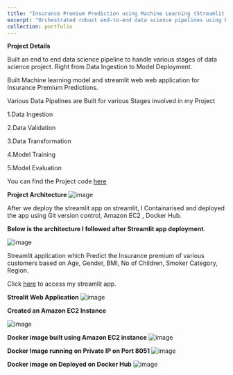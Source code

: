 ```yaml
---
title: "Insurance Premium Prediction using Machine Learning (Streamlit, Batch Predictions)"
excerpt: "Orchestrated robust end-to-end data science pipelines using Python, handling data ingestion, data validation, data preprocessing, model training, and model deployment using Streamlit to predict Insurance Premium of Customers."
collection: portfolio
---
```


**Project Details**

Built an end to end data science pipeline to handle various stages of data science project. Right from Data Ingestion to Model Deployment.

Built Machine learning model and streamlit web web application for Insurance Premium Predictions.

Various Data Pipelines are Built for various Stages involved in my Project

1.Data Ingestion

2.Data Validation

3.Data Transformation

4.Model Training

5.Model Evaluation

You can find the Project code [here](https://github.com/sriramsripada20s/Premium_Prediction_ML)

**Project Architecture**
![image](https://github.com/sriramsripada20s/portfolio.github.io/assets/49833524/75735cf6-54db-4ce9-b8ab-c1be040e79de)

After we deploy the streamlit app on streamlit, I Containarised and deployed the app using  Git version control, Amazon EC2 , Docker Hub.

**Below is the architecture I followed after Streamlit app deployment**.

![image](https://github.com/sriramsripada20s/portfolio.github.io/assets/49833524/1d260821-1072-4e38-9c22-6e98f818df61)



Streamlit application which Predict the Insurance premium of various customers based on Age, Gender, BMI, No of Children, Smoker Category, Region.

Click [here](https://premiumpredictionml-6qbcnzg5tpe6xp4t77at3u.streamlit.app/) to access my streamlit app.

**Strealit Web Application**
![image](https://github.com/sriramsripada20s/portfolio.github.io/assets/49833524/837254b6-6a5e-4cbe-8690-b703a996df94)

**Created an Amazon EC2 Instance**

![image](https://github.com/sriramsripada20s/portfolio.github.io/assets/49833524/38676c4c-47ba-466a-b57a-5adbb01da655)

**Docker image built using Amazon EC2 instance**
![image](https://github.com/sriramsripada20s/portfolio.github.io/assets/49833524/4c7ffb3d-5d4f-4643-992c-37fcacdcc0d7)

**Docker Image running on Private IP on Port 8051**
![image](https://github.com/sriramsripada20s/portfolio.github.io/assets/49833524/659dd906-e90d-4e23-ab5c-2edef150984d)

**Docker image on Deployed on Docker Hub**
![image](https://github.com/sriramsripada20s/portfolio.github.io/assets/49833524/00e3be9e-c189-44c2-a8d0-fdbdd4f526b2)


